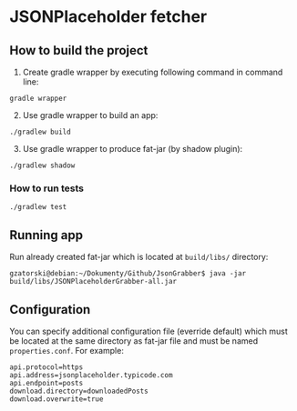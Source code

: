 # JSONPlaceholder fetcher

## How to build the project

1. Create gradle wrapper by executing following command in command line:

```
gradle wrapper

```

2. Use gradle wrapper to build an app:

```
./gradlew build
```

3. Use gradle wrapper to produce fat-jar (by shadow plugin):

```
./gradlew shadow
```


### How to run tests

```
./gradlew test
```

## Running app


Run already created fat-jar which is located at `build/libs/` directory:


```
gzatorski@debian:~/Dokumenty/Github/JsonGrabber$ java -jar build/libs/JSONPlaceholderGrabber-all.jar 

```

## Configuration


You can specify additional configuration file (everride default) which must be located at the same directory as fat-jar file and must be named `properties.conf`. For example:

```
api.protocol=https
api.address=jsonplaceholder.typicode.com
api.endpoint=posts
download.directory=downloadedPosts
download.overwrite=true
```
